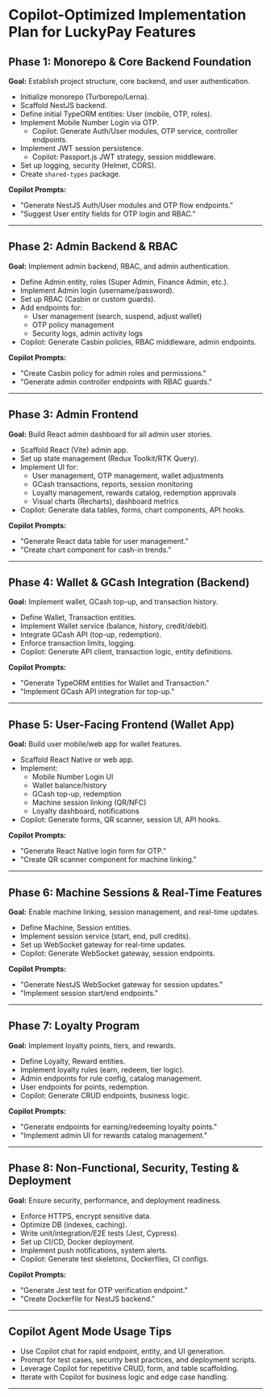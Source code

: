 # Copilot-Optimized Implementation Plan for LuckyPay Features

## Phase 1: Monorepo & Core Backend Foundation

**Goal:** Establish project structure, core backend, and user authentication.

- Initialize monorepo (Turborepo/Lerna).
- Scaffold NestJS backend.
- Define initial TypeORM entities: User (mobile, OTP, roles).
- Implement Mobile Number Login via OTP.
  - Copilot: Generate Auth/User modules, OTP service, controller endpoints.
- Implement JWT session persistence.
  - Copilot: Passport.js JWT strategy, session middleware.
- Set up logging, security (Helmet, CORS).
- Create `shared-types` package.

**Copilot Prompts:**

- "Generate NestJS Auth/User modules and OTP flow endpoints."
- "Suggest User entity fields for OTP login and RBAC."

---

## Phase 2: Admin Backend & RBAC

**Goal:** Implement admin backend, RBAC, and admin authentication.

- Define Admin entity, roles (Super Admin, Finance Admin, etc.).
- Implement Admin login (username/password).
- Set up RBAC (Casbin or custom guards).
- Add endpoints for:
  - User management (search, suspend, adjust wallet)
  - OTP policy management
  - Security logs, admin activity logs
- Copilot: Generate Casbin policies, RBAC middleware, admin endpoints.

**Copilot Prompts:**

- "Create Casbin policy for admin roles and permissions."
- "Generate admin controller endpoints with RBAC guards."

---

## Phase 3: Admin Frontend

**Goal:** Build React admin dashboard for all admin user stories.

- Scaffold React (Vite) admin app.
- Set up state management (Redux Toolkit/RTK Query).
- Implement UI for:
  - User management, OTP management, wallet adjustments
  - GCash transactions, reports, session monitoring
  - Loyalty management, rewards catalog, redemption approvals
  - Visual charts (Recharts), dashboard metrics
- Copilot: Generate data tables, forms, chart components, API hooks.

**Copilot Prompts:**

- "Generate React data table for user management."
- "Create chart component for cash-in trends."

---

## Phase 4: Wallet & GCash Integration (Backend)

**Goal:** Implement wallet, GCash top-up, and transaction history.

- Define Wallet, Transaction entities.
- Implement Wallet service (balance, history, credit/debit).
- Integrate GCash API (top-up, redemption).
- Enforce transaction limits, logging.
- Copilot: Generate API client, transaction logic, entity definitions.

**Copilot Prompts:**

- "Generate TypeORM entities for Wallet and Transaction."
- "Implement GCash API integration for top-up."

---

## Phase 5: User-Facing Frontend (Wallet App)

**Goal:** Build user mobile/web app for wallet features.

- Scaffold React Native or web app.
- Implement:
  - Mobile Number Login UI
  - Wallet balance/history
  - GCash top-up, redemption
  - Machine session linking (QR/NFC)
  - Loyalty dashboard, notifications
- Copilot: Generate forms, QR scanner, session UI, API hooks.

**Copilot Prompts:**

- "Generate React Native login form for OTP."
- "Create QR scanner component for machine linking."

---

## Phase 6: Machine Sessions & Real-Time Features

**Goal:** Enable machine linking, session management, and real-time updates.

- Define Machine, Session entities.
- Implement session service (start, end, pull credits).
- Set up WebSocket gateway for real-time updates.
- Copilot: Generate WebSocket gateway, session endpoints.

**Copilot Prompts:**

- "Generate NestJS WebSocket gateway for session updates."
- "Implement session start/end endpoints."

---

## Phase 7: Loyalty Program

**Goal:** Implement loyalty points, tiers, and rewards.

- Define Loyalty, Reward entities.
- Implement loyalty rules (earn, redeem, tier logic).
- Admin endpoints for rule config, catalog management.
- User endpoints for points, redemption.
- Copilot: Generate CRUD endpoints, business logic.

**Copilot Prompts:**

- "Generate endpoints for earning/redeeming loyalty points."
- "Implement admin UI for rewards catalog management."

---

## Phase 8: Non-Functional, Security, Testing & Deployment

**Goal:** Ensure security, performance, and deployment readiness.

- Enforce HTTPS, encrypt sensitive data.
- Optimize DB (indexes, caching).
- Write unit/integration/E2E tests (Jest, Cypress).
- Set up CI/CD, Docker deployment.
- Implement push notifications, system alerts.
- Copilot: Generate test skeletons, Dockerfiles, CI configs.

**Copilot Prompts:**

- "Generate Jest test for OTP verification endpoint."
- "Create Dockerfile for NestJS backend."

---

## Copilot Agent Mode Usage Tips

- Use Copilot chat for rapid endpoint, entity, and UI generation.
- Prompt for test cases, security best practices, and deployment scripts.
- Leverage Copilot for repetitive CRUD, form, and table scaffolding.
- Iterate with Copilot for business logic and edge case handling.

---
